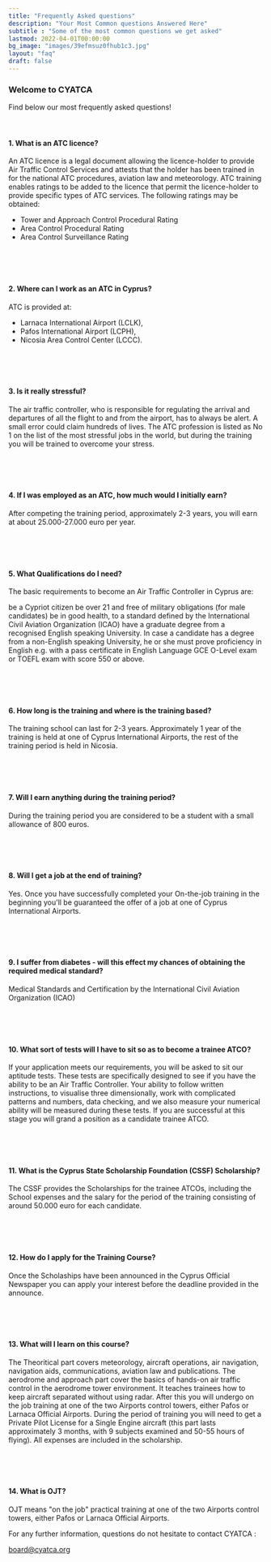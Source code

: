 ```yaml
---
title: "Frequently Asked questions"
description: "Your Most Common questions Answered Here"
subtitle : "Some of the most common questions we get asked"
lastmod: 2022-04-01T00:00:00
bg_image: "images/39efmsuz0fhub1c3.jpg"
layout: "faq"
draft: false
---
```


### Welcome to CYATCA

Find below our most frequently asked questions!
<br><br><br>
#### 1. What is an ATC licence?


An ATC licence is a legal document allowing the licence-holder to provide Air Traffic Control Services and attests that the holder has been trained in for the national ATC procedures, aviation law and meteorology. ATC training enables ratings to be added to the licence that permit the licence-holder to provide specific types of ATC services. The following ratings may be obtained:

* Tower and Approach Control Procedural Rating
* Area Control Procedural Rating
* Area Control Surveillance Rating

<br><br><br>
#### 2. Where can I work as an ATC in Cyprus?

ATC is provided at:

* Larnaca International Airport (LCLK),
* Pafos International Airport (LCPH),
* Nicosia Area Control Center (LCCC).
 

 
<br><br><br>
#### 3. Is it really stressful?

The air traffic controller, who is responsible for regulating the arrival and departures of all the flight to and from the airport, has to always be alert. A small error could claim hundreds of lives. The ATC profession is listed as No 1 on the list of the most stressful jobs in the world, but during the training you will be trained to overcome your stress.

 

 
<br><br><br>
#### 4. If I was employed as an ATC, how much would I initially earn?

After competing the training period, approximately 2-3 years, you will earn at about 25.000-27.000 euro per year.

 

 <br><br><br>

#### 5. What Qualifications do I need?

The basic requirements to become an Air Traffic Controller in Cyprus are:

  be a Cypriot citizen
  be over 21 and free of military obligations (for male candidates)
  be in good health, to a standard defined by the International Civil Aviation Organization (ICAO)
  have a graduate degree from a recognised English speaking University.
In case a candidate has a degree from a non-English speaking University, he or she must prove proficiency in English e.g. with a pass certificate in English Language GCE O-Level exam or TOEFL exam with score 550 or above.

 
<br><br><br>
 

#### 6. How long is the training and where is the training based?

The training school can last for 2-3 years.  Approximately 1 year of the training is held at one of Cyprus International Airports, the rest of the training period is held in Nicosia.

 
<br><br><br>
 

#### 7. Will I earn anything during the training period?

During the training period you are considered to be a student with a small allowance of 800 euros.

 <br><br><br>

 

 

#### 8. Will I get a job at the end of training?
Yes. Once you have successfully completed your On-the-job training in the beginning you'll be guaranteed the offer of a job at one of Cyprus International Airports.

 
<br><br><br>
 

#### 9. I suffer from diabetes - will this effect my chances of obtaining the required medical standard?
Medical Standards and Certification by the International Civil Aviation Organization (ICAO)

 <br><br><br>

 

#### 10. What sort of tests will I have to sit so as to become a trainee ATCO?
If your application meets our requirements, you will be asked to sit our aptitude tests. These tests are specifically designed to see if you have the ability to be an Air Traffic Controller. Your ability to follow written instructions, to visualise three dimensionally, work with complicated patterns and numbers, data checking, and we also measure your numerical ability will be measured during these tests. If you are successful at this stage you will grand a position as a candidate trainee ATCO.

 
<br><br><br>
 

#### 11. What is the Cyprus State Scholarship Foundation (CSSF) Scholarship?

The CSSF provides the Scholarships for the trainee ATCOs, including the School expenses and the salary for the period of the training consisting of around 50.000 euro for each candidate.

 <br><br><br>

 

#### 12. How do I apply for the Training Course?
Once the Scholaships have been announced in the Cyprus Official Newspaper you can apply your interest before the deadline provided in the announce.

 

 <br><br><br>

#### 13. What will I learn on this course?
The Theoritical part covers meteorology, aircraft operations, air navigation, navigation aids, communications, aviation law and publications. The aerodrome and approach part cover the basics of hands-on air traffic control in the aerodrome tower environment. It teaches trainees how to keep aircraft separated without using radar. After this you will undergo on the job training at one of the two Airports control towers, either Pafos or Larnaca Official Airports. During the period of training you will need to get a Private Pilot License for a Single Engine aircraft (this part lasts approximately 3 months, with 9 subjects examined and 50-55 hours of flying). All expenses are included in the scholarship.

 

 <br><br><br>

#### 14. What is OJT?
OJT means "on the job" practical training at one of the two Airports control towers, either Pafos or Larnaca Official Airports.

 

For any further information, questions do not hesitate to contact CYATCA :

board@cyatca.org